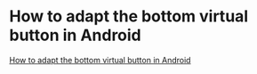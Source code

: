 # How to adapt the bottom virtual button in Android
[How to adapt the bottom virtual button in Android](https://aiwithcloud.com/2022/09/19/how_to_adapt_the_bottom_virtual_button_in_android/)